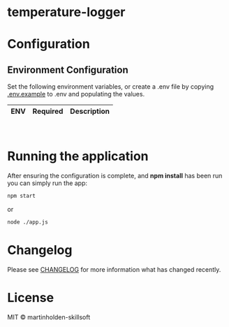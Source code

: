 # temperature-logger

# Configuration

## Environment Configuration

Set the following environment variables, or create a .env file by copying [.env.example](.env.example) to .env and populating the values.

| ENV      | Required | Description                                                                                                                                                        |
| -------- | -------- | ------------------------------------------------------------------------------------------------------------------------------------------------------------------ |

<br/>

# Running the application

After ensuring the configuration is complete, and **npm install** has been run you can simply run the app:

```bash
npm start
```

or

```bash
node ./app.js
```

# Changelog

Please see [CHANGELOG](CHANGELOG.md) for more information what has changed recently.

# License

MIT © martinholden-skillsoft
